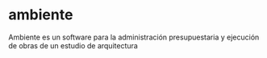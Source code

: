 # ambiente
Ambiente es un software para la administración presupuestaria y ejecución de obras de un estudio de arquitectura
